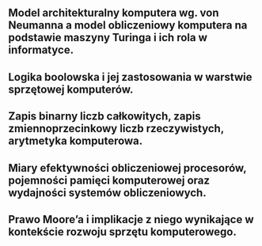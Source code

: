 ## Model architekturalny komputera wg. von Neumanna a model obliczeniowy komputera na podstawie maszyny Turinga i ich rola w informatyce.
## Logika boolowska i jej zastosowania w warstwie sprzętowej komputerów.
## Zapis binarny liczb całkowitych, zapis zmiennoprzecinkowy liczb rzeczywistych, arytmetyka komputerowa. 
## Miary efektywności obliczeniowej procesorów, pojemności pamięci komputerowej oraz wydajności systemów obliczeniowych.
## Prawo Moore’a i implikacje z niego wynikające w kontekście rozwoju sprzętu komputerowego.